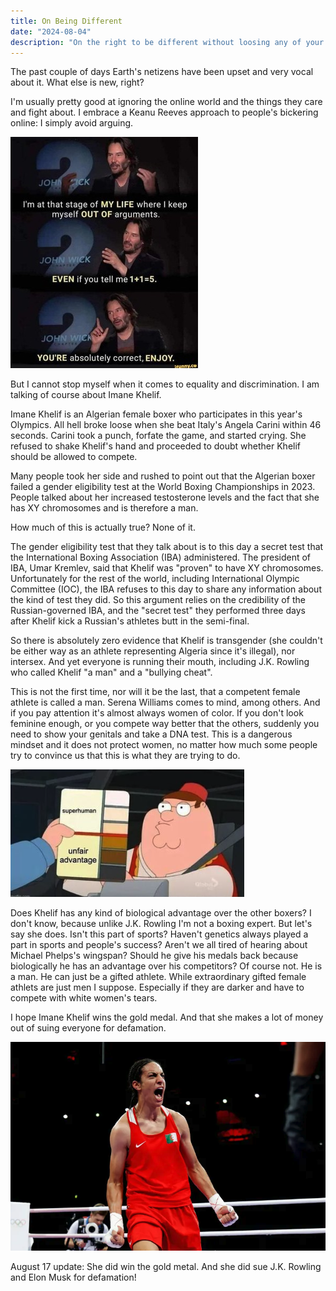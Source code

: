```yaml
---
title: On Being Different
date: "2024-08-04"
description: "On the right to be different without loosing any of your rights"
---
```


The past couple of days Earth's netizens have been upset and very vocal about it. What else is new, right?

I'm usually pretty good at ignoring the online world and the things they care and fight about. I embrace a Keanu Reeves approach to people's bickering online: I simply avoid arguing.

![Meme of Keanu Reeves saying that he is in a stage of his file where he avoids arguments no matter what people tell him](keanu.jpg)

But I cannot stop myself when it comes to equality and discrimination. I am talking of course about Imane Khelif.

Imane Khelif is an Algerian female boxer who participates in this year's Olympics. All hell broke loose when she beat Italy's Angela Carini within 46 seconds. Carini took a punch, forfate the game, and started crying. She refused to shake Khelif's hand and proceeded to doubt whether Khelif should be allowed to compete.

Many people took her side and rushed to point out that the Algerian boxer failed a gender eligibility test at the World Boxing Championships in 2023. People talked about her increased testosterone levels and the fact that she has XY chromosomes and is therefore a man.

How much of this is actually true? None of it.

The gender eligibility test that they talk about is to this day a secret test that the International Boxing Association (IBA) administered. The president of IBA, Umar Kremlev, said that Khelif was "proven" to have XY chromosomes. Unfortunately for the rest of the world, including International Olympic Committee (IOC), the IBA refuses to this day to share any information about the kind of test they did. So this argument relies on the credibility of the Russian-governed IBA, and the "secret test" they performed three days after Khelif kick a Russian's athletes butt in the semi-final.

So there is absolutely zero evidence that Khelif is transgender (she couldn't be either way as an athlete representing Algeria since it's illegal), nor intersex. And yet everyone is running their mouth, including J.K. Rowling who called Khelif "a man" and a "bullying cheat".

This is not the first time, nor will it be the last, that a competent female athlete is called a man. Serena Williams comes to mind, among others. And if you pay attention it's almost always women of color. If you don't look feminine enough, or you compete way better that the others, suddenly you need to show your genitals and take a DNA test. This is a dangerous mindset and it does not protect women, no matter how much some people try to convince us that this is what they are trying to do.

![Color test](color-test.png)

Does Khelif has any kind of biological advantage over the other boxers? I don't know, because unlike J.K. Rowling I'm not a boxing expert. But let's say she does. Isn't this part of sports? Haven't genetics always played a part in sports and people's success? Aren't we all tired of hearing about Michael Phelps's wingspan? Should he give his medals back because biologically he has an advantage over his competitors? Of course not. He is a man. He can just be a gifted athlete. While extraordinary gifted female athlets are just men I suppose. Especially if they are darker and have to compete with white women's tears.

I hope Imane Khelif wins the gold medal. And that she makes a lot of money out of suing everyone for defamation.

![Imane Khelif celebrating](khelif.png)

August 17 update: She did win the gold metal. And she did sue J.K. Rowling and Elon Musk for defamation!
